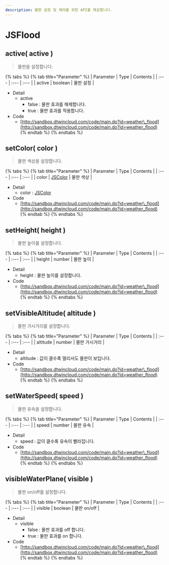 ```yaml
---
description: 물판 설정 및 제어를 위한 API를 제공합니다.
---
```


# JSFlood

## active\( active \)

> 물판을 설정합니다.

{% tabs %}
{% tab title="Parameter" %}
| Parameter | Type | Contents |
| :--- | :--- | :--- |
| active | boolean | 물판 설정 |

* Detail
  * active
    * false : 물판 효과를 해제합니다.
    * true : 물판 효과를 적용합니다.
* Code
  * [http://sandbox.dtwincloud.com/code/main.do?id=weather\_flood](http://sandbox.dtwincloud.com/code/main.do?id=weather_flood)
{% endtab %}
{% endtabs %}

## setColor\( color \)

> 물판 색상을 설정합니다.

{% tabs %}
{% tab title="Parameter" %}
| Parameter | Type | Contents |
| :--- | :--- | :--- |
| color | [JSColor](../core/jscolor.md) | 물판 색상 |

* Detail
  * color : [JSColor](../core/jscolor.md)
* Code
  * [http://sandbox.dtwincloud.com/code/main.do?id=weather\_flood](http://sandbox.dtwincloud.com/code/main.do?id=weather_flood)
{% endtab %}
{% endtabs %}

## setHeight\( height \)

> 물판 높이를 설정합니다.

{% tabs %}
{% tab title="Parameter" %}
| Parameter | Type | Contents |
| :--- | :--- | :--- |
| height | number | 물판 높이 |

* Detail
  * height : 물판 높이를 설정합니다.
* Code
  * [http://sandbox.dtwincloud.com/code/main.do?id=weather\_flood](http://sandbox.dtwincloud.com/code/main.do?id=weather_flood)
{% endtab %}
{% endtabs %}

## setVisibleAltitude\( altitude \)

> 물판 가시거리를 설정합니다.

{% tabs %}
{% tab title="Parameter" %}
| Parameter | Type | Contents |
| :--- | :--- | :--- |
| altitude | number | 물판 가시거리 |

* Detail
  * altitude : 값이 클수록 멀리서도 물판이 보입니다.
* Code
  * [http://sandbox.dtwincloud.com/code/main.do?id=weather\_flood](http://sandbox.dtwincloud.com/code/main.do?id=weather_flood)
{% endtab %}
{% endtabs %}

## setWaterSpeed\( speed \)

> 물판 유속을 설정합니다.

{% tabs %}
{% tab title="Parameter" %}
| Parameter | Type | Contents |
| :--- | :--- | :--- |
| speed | number | 물판 유속 |

* Detail
  * speed : 값이 클수록 유속이 빨라집니다.
* Code
  * [http://sandbox.dtwincloud.com/code/main.do?id=weather\_flood](http://sandbox.dtwincloud.com/code/main.do?id=weather_flood)
{% endtab %}
{% endtabs %}

## visibleWaterPlane\( visible \)

> 물판 on/off를 설정합니다.

{% tabs %}
{% tab title="Parameter" %}
| Parameter | Type | Contents |
| :--- | :--- | :--- |
| visible | boolean | 물판 on/off |

* Detail
  * visible
    * false : 물판 효과를 off 합니다.
    * true : 물판 효과를 on 합니다.
* Code
  * [http://sandbox.dtwincloud.com/code/main.do?id=weather\_flood](http://sandbox.dtwincloud.com/code/main.do?id=weather_flood)
{% endtab %}
{% endtabs %}

